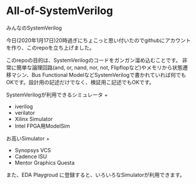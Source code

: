 # All-of-SystemVerilog

みんなのSystemVerilog

今日(2020年1月17日)20時過ぎにちょこっと思い付いたのでgithubにアカウントを作り、このrepoを立ち上げました。

このrepoの目的は、SystemVerilogのコードをガンガン溜め込むことです。
非常に簡単な論理回路(and, or, nand, nor, not, Flipflopなど)やメモリから状態遷移マシン、Bus Functional
ModelなどSystemVerilogで書かれていれば何でもOKです。設計用の記述だけでなく、検証用こ記述でもOKです。

SystemVerilogが利用できるシミュレータ +
- iverilog
- verilator
- Xilinx Simulator
- Intel FPGA用ModelSim

お高いSimulator +
- Synopsys VCS
- Cadence ISU
- Mentor Graphics Questa

また、EDA Playgroud に登録すると、いろいろなSimulatorが利用できます。


